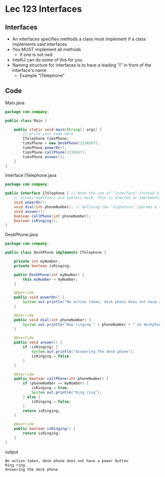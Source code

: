 # Lec 123 Interfaces

## Interfaces
* An interfaces specifies methods a class must implement if a class implements said interfaces
* You MUST implement all methods
  * if one is not ned
* IntelliJ can do some of this for you
* Naming structure for interfaces is to have a leading "I" in front of the interface's name
  * Example "ITelephone"

## Code
Main.java
```java
package com.company;

public class Main {

    public static void main(String[] args) {
	    // write your code here
        ITelephone timsPhone;
        timsPhone = new DeskPhone(1234567);
        timsPhone.powerOn();
        timsPhone.callPhone(1234567);
        timsPhone.answer();
    }
}
```
Interface ITelephone.java
```java
package com.company;

public interface ITelephone { // Note the use of "interface" instead of class
    // access modifiers are useless here. This is elected at implementation
    void powerOn();
    void dial(int phoneNumber); // defining the "signature" (params & return type(s))
    void answer();
    boolean callPhone(int phoneNumber);
    boolean isRinging();
}
```
DeskPhone.java
```java
package com.company;

public class DeskPhone implements ITelephone {

    private int myNumber;
    private boolean isRinging;

    public DeskPhone(int myNumber) {
        this.myNumber = myNumber;
    }

    @Override
    public void powerOn() {
        System.out.println("No action taken, desk phone does not have a power button");
    }

    @Override
    public void dial(int phoneNumber) {
        System.out.println("Now ringing " + phoneNumber + " on deskphone");
    }

    @Override
    public void answer() {
        if (isRinging) {
            System.out.println("Answering the desk phone");
            isRinging = false;
        }
    }

    @Override
    public boolean callPhone(int phoneNumber) {
        if (phoneNumber == myNumber) {
            isRinging = true;
            System.out.println("Ring ring");
        } else {
            isRinging = false;
        }
        return isRinging;
    }

    @Override
    public boolean isRinging() {
        return isRinging;
    }
}
```
output
```
No action taken, desk phone does not have a power button
Ring ring
Answering the desk phone
```
